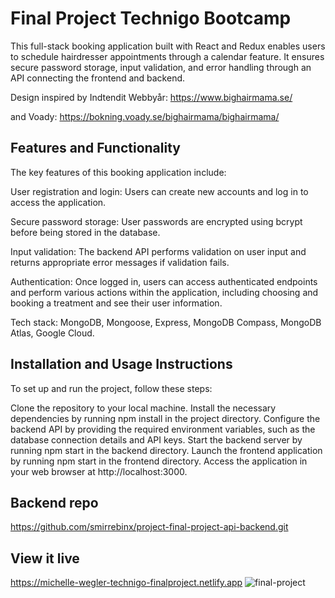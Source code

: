 # Final Project Technigo Bootcamp
This full-stack booking application built with React and Redux enables users to schedule hairdresser appointments through a calendar feature. It ensures secure password storage, input validation, and error handling through an API connecting the frontend and backend.

Design inspired by
Indtendit Webbyår:
https://www.bighairmama.se/

and Voady:
https://bokning.voady.se/bighairmama/bighairmama/

## Features and Functionality
The key features of this booking application include:

User registration and login: Users can create new accounts and log in to access the application.

Secure password storage: User passwords are encrypted using bcrypt before being stored in the database.

Input validation: The backend API performs validation on user input and returns appropriate error messages if validation fails.

Authentication: Once logged in, users can access authenticated endpoints and perform various actions within the application, including choosing and booking a treatment and see their user information.

Tech stack: MongoDB, Mongoose, Express, MongoDB Compass, MongoDB Atlas, Google Cloud.

## Installation and Usage Instructions
To set up and run the project, follow these steps:

Clone the repository to your local machine.
Install the necessary dependencies by running npm install in the project directory.
Configure the backend API by providing the required environment variables, such as the database connection details and API keys.
Start the backend server by running npm start in the backend directory.
Launch the frontend application by running npm start in the frontend directory.
Access the application in your web browser at http://localhost:3000.

## Backend repo
https://github.com/smirrebinx/project-final-project-api-backend.git

## View it live
https://michelle-wegler-technigo-finalproject.netlify.app
![final-project](https://github.com/smirrebinx/project-final-project-frontend/assets/48405465/5c531b90-85e9-43e3-adf8-a63ca4d973a0)
